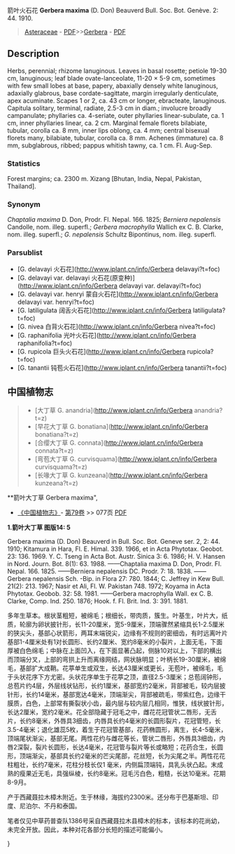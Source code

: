 箭叶火石花 **Gerbera maxima** (D. Don) Beauverd Bull. Soc. Bot. Genève. 2: 44. 1910.

> [Asteraceae](http://www.iplant.cn/info/Asteraceae?t=foc) - [PDF](http://www.iplant.cn/foc/pdf/Asteraceae.pdf)>>[Gerbera](http://www.iplant.cn/info/Gerbera?t=foc) - [PDF](http://www.iplant.cn/foc/pdf/Gerbera.pdf)

## Description

Herbs, perennial; rhizome lanuginous. Leaves in basal rosette; petiole 19-30 cm, lanuginous; leaf blade ovate-lanceolate, 11-20 × 5-9 cm, sometimes with few small lobes at base, papery, abaxially densely white lanuginous, adaxially glabrous, base cordate-sagittate, margin irregularly denticulate, apex acuminate. Scapes 1 or 2, ca. 43 cm or longer, ebracteate, lanuginous. Capitula solitary, terminal, radiate, 2.5-3 cm in diam.; involucre broadly campanulate; phyllaries ca. 4-seriate, outer phyllaries linear-subulate, ca. 1 cm, inner phyllaries linear, ca. 2 cm. Marginal female florets bilabiate, tubular, corolla ca. 8 mm, inner lips oblong, ca. 4 mm; central bisexual florets many, bilabiate, tubular, corolla ca. 8 mm. Achenes (immature) ca. 8 mm, subglabrous, ribbed; pappus whitish tawny, ca. 1 cm. Fl. Aug-Sep.

### Statistics
Forest margins; ca. 2300 m. Xizang [Bhutan, India, Nepal, Pakistan, Thailand].

### Synonym
*Chaptalia maxima* D. Don, Prodr. Fl. Nepal. 166. 1825; *Berniera nepalensis* Candolle, nom. illeg. superfl.; *Gerbera macrophylla* Wallich ex C. B. Clarke, nom. illeg. superfl.; *G. nepalensis* Schultz Bipontinus, nom. illeg. superfl.

### Parsublist

* [G.  delavayi  火石花](http://www.iplant.cn/info/Gerbera delavayi?t=foc)
* [G.  delavayi var. delavayi  火石花(原变种)](http://www.iplant.cn/info/Gerbera delavayi var. delavayi?t=foc)
* [G.  delavayi var. henryi  蒙自火石花](http://www.iplant.cn/info/Gerbera delavayi var. henryi?t=foc)
* [G.  latiligulata  阔舌火石花](http://www.iplant.cn/info/Gerbera latiligulata?t=foc)
* [G.  nivea  白背火石花](http://www.iplant.cn/info/Gerbera nivea?t=foc)
* [G.  raphanifolia  光叶火石花](http://www.iplant.cn/info/Gerbera raphanifolia?t=foc)
* [G.  rupicola  巨头火石花](http://www.iplant.cn/info/Gerbera rupicola?t=foc)
* [G.  tanantii  钝苞火石花](http://www.iplant.cn/info/Gerbera tanantii?t=foc)


## 中国植物志

> * [大丁草  G.  anandria](http://www.iplant.cn/info/Gerbera anandria?t=z)
> * [早花大丁草  G.  bonatiana](http://www.iplant.cn/info/Gerbera bonatiana?t=z)
> * [合缨大丁草  G.  connata](http://www.iplant.cn/info/Gerbera connata?t=z)
> * [弯苞大丁草  G.  curvisquama](http://www.iplant.cn/info/Gerbera curvisquama?t=z)
> * [长喙大丁草  G.  kunzeana](http://www.iplant.cn/info/Gerbera kunzeana?t=z)


**箭叶大丁草 Gerbera maxima",

* [《中国植物志》](http://www.iplant.cn/frps)- [第79卷](http://www.iplant.cn/frps/vol/79) >> 077页 [PDF](http://www.iplant.cn/frps/pdf/79/077.PDF)


**1.箭叶大丁草 图版14: 5**

Gerbera maxima (D. Don) Beauverd in Bull. Soc. Bot. Geneve ser. 2, 2: 44. 1910; Kitamura in Hara, Fl. E. Himal. 339. 1966, et in Acta Phytotax. Geobot. 23: 136. 1969. Y. C. Tseng in Acta Bot. Austr. Sinica 3: 6. 1986; H. V. Hansen in Nord. Journ. Bot. 8(1): 63. 1988. ——Chaptalia maxima D. Don, Prodr. Fl. Nepal. 166. 1825. ——Berniera nepalensis DC. Prodr. 7: 18. 1838. ——Gerbera nepalensis Sch. -Bip. in Flora 27: 780. 1844; C. Jeffrey in Kew Bull. 21(2): 213. 1967; Nasir et Ali, Fl. W. Pakistan 748. 1972; Koyama in Acta Phytotax. Geobob. 32: 58. 1981. ——Gerbera macrophylla Wall. ex C. B. Clarke, Comp. Ind. 250. 1876; Hook. f. Fl. Brit. Ind. 3: 391. 1881.

多年生草本。根状茎粗短，被绵毛；根细长，带肉质，簇生。叶基生，叶片大，纸质，轮廓为卵状披针形，长11-20厘米，宽5-9厘米，顶端骤然紧缩具长1-2.5厘米的狭尖头，基部心状箭形，两耳末端锐尖，边缘有不规则的密细齿，有时远离叶片基部1-4厘米处有1对长圆形、长约2厘米、宽约8毫米的小裂片，上面无毛，下面厚被白色绵毛；中脉在上面凹入，在下面显著凸起，侧脉10对以上，下部的横出而顶端分叉，上部的弯拱上升而离缘网结，网状脉明显；叶柄长19-30厘米，被绵毛，基部扩大成鞘。花葶单生或双生，长达43厘米或更长，无苞叶，被绵毛，毛于头状花序下方尤密。头状花序单生于花葶之顶，直径2.5-3厘米；总苞阔钟形，总苞片约4层，外层线状钻形，长约1厘米，基部宽约2毫米，背部被毛，较内层披针形，长约14毫米，基部宽达4毫米，顶端渐尖，背部被疏毛，带紫红色，边缘干膜质，白色，上部常有撕裂状小齿，最内层与较内层几相同，惟狭，线状披针形，长达2厘米，宽约2毫米。花全部隐藏于冠毛之中，雌花花冠管状二唇形，无舌片，长约8毫米，外唇具3细齿，内唇具长约4毫米的长圆形裂片，花冠管短，长3.5-4毫米；退化雄蕊5枚，着生于花冠管基部，花药椭圆形，离生，长4-5毫米，顶端尾状渐尖，基部无尾。两性花约与雌花等长，管状二唇形，外唇具3细齿，内唇2深裂，裂片长圆形，长达4毫米，花冠管与裂片等长或略短；花药合生，长圆形，顶端渐尖，基部具长约2毫米的芒尖尾部，花丝短，长为尖尾之半。两性花花柱粗壮，长约7毫米，花柱分枝长仅1 毫米，内侧扁顶端钝，具乳头状凸起。末成熟的瘦果近无毛，具强纵棱，长约8毫米。冠毛污白色，粗糙，长达10毫米。花期8-9月。

产于西藏聂拉木樟木附近。生于林缘，海拔约2300米。还分布于巴基斯坦、印度、尼泊尔、不丹和泰国。

笔者仅见中草药普查队1386号采自西藏聂拉木县樟木的标本，该标本的花尚幼，未完全开放。因此，本种对花各部分长短的描述可能偏小。

}